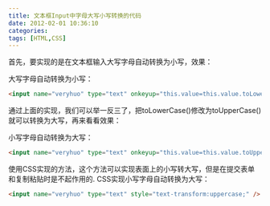 ```yaml
---
title: 文本框Input中字母大写小写转换的代码
date: 2012-02-01 10:36:10
categories:
tags: [HTML,CSS]
---
```


首先，要实现的是在文本框输入大写字母自动转换为小写，效果：</li>

大写字母自动转换为小写：

```html
<input name="veryhuo" type="text" onkeyup="this.value=this.value.toLowerCase()" />
```

通过上面的实现，我们可以举一反三了，把toLowerCase()修改为toUpperCase()就可以转换为大写，再来看看效果：

小写字母自动转换为大写：

```html
<input name="veryhuo" type="text" onkeyup="this.value=this.value.toUpperCase()"/>
```

使用CSS实现的方法，这个方法可以实现表面上的小写转大写，但是在提交表单和复制粘贴时是不起作用的.
CSS实现小写字母自动转换为大写：

```html
<input name="veryhuo" type="text" style="text-transform:uppercase;" />
```
